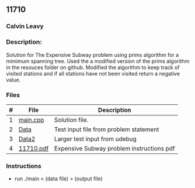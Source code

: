 ## 11710
### Calvin Leavy
### Description:

Solution for The Expensive Subway problem using prims algorithm for a mimimum spanning tree. Used the a modified version of the prims algorithm in the resouces folder on github. Modified the algorithm to keep track of visited stations and if all stations have not been visited return a negative value.

### Files

|   #   | File                       | Description                                                |
| :---: | -------------------------- | ---------------------------------------------------------- |
|   1   | [main.cpp](./main.cpp)     | Solution file.                                             |
|   2   | [Data](./Data)             | Test input file from problem statement                     |
|   3   | [Data2](./Data2)           | Larger test input from udebug                              |
|   4   | [11710.pdf](./11710.pdf)       | Expensive Subway problem instructions pdf                  |

### Instructions

- run ./main < (data file) > (output file)

